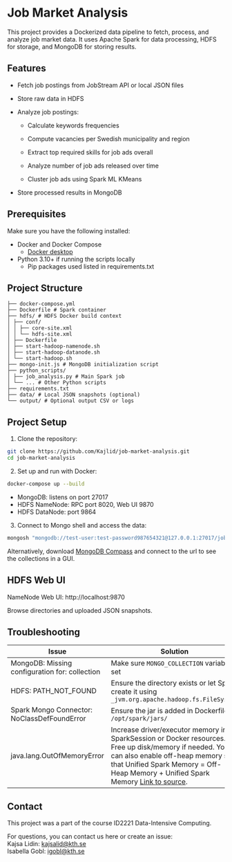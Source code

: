 # Job Market Analysis

This project provides a Dockerized data pipeline to fetch, process, and analyze job market data. It uses Apache Spark for data processing, HDFS for storage, and MongoDB for storing results. 

## Features

- Fetch job postings from JobStream API or local JSON files

- Store raw data in HDFS

- Analyze job postings:

    - Calculate keywords frequencies

    - Compute vacancies per Swedish municipality and region

    - Extract top required skills for job ads overall

    - Analyze number of job ads released over time

    - Cluster job ads using Spark ML KMeans

- Store processed results in MongoDB



## Prerequisites

Make sure you have the following installed:

- Docker and Docker Compose
    - [Docker desktop](https://www.docker.com/products/docker-desktop/)
- Python 3.10+ if running the scripts locally
    -  Pip packages used listed in requirements.txt


## Project Structure
```
├── docker-compose.yml
├── Dockerfile # Spark container
├── hdfs/ # HDFS Docker build context
│ ├── conf/
│ │ ├── core-site.xml
│ │ └── hdfs-site.xml
│ ├── Dockerfile
│ ├── start-hadoop-namenode.sh
│ ├── start-hadoop-datanode.sh
│ └── start-hadoop.sh
├── mongo-init.js # MongoDB initialization script
├── python_scripts/
│ ├── job_analysis.py # Main Spark job
│ └── ... # Other Python scripts
├── requirements.txt
├── data/ # Local JSON snapshots (optional)
└── output/ # Optional output CSV or logs
```


## Project Setup

1. Clone the repository:

```bash
git clone https://github.com/Kajlid/job-market-analysis.git
cd job-market-analysis
```

2. Set up and run with Docker:
```bash
docker-compose up --build
```
- MongoDB: listens on port 27017
- HDFS NameNode: RPC port 8020, Web UI 9870
- HDFS DataNode: port 9864

3. Connect to Mongo shell and access the data:
```bash
mongosh "mongodb://test-user:test-password987654321@127.0.0.1:27017/jobmarket?authSource=admin"
```
Alternatively, download [MongoDB Compass](https://www.mongodb.com/try/download/compass) and connect to the url to see the collections in a GUI. 

## HDFS Web UI

NameNode Web UI: http://localhost:9870

Browse directories and uploaded JSON snapshots.

## Troubleshooting

| Issue                                         | Solution                                                                                     |
|-----------------------------------------------|---------------------------------------------------------------------------------------------|
| MongoDB: Missing configuration for: collection | Make sure `MONGO_COLLECTION` variable is set                                                |
| HDFS: PATH_NOT_FOUND                           | Ensure the directory exists or let Spark create it using `_jvm.org.apache.hadoop.fs.FileSystem` |
| Spark Mongo Connector: NoClassDefFoundError   | Ensure the jar is added in Dockerfile to `/opt/spark/jars/`                                  |
| java.lang.OutOfMemoryError                                           | Increase driver/executor memory in SparkSession or Docker resources. Free up disk/memory if needed. You can also enable off-heap memory so that Unified Spark Memory = Off-Heap Memory + Unified Spark Memory [Link to source](https://medium.com/@omkarspatil2611/memory-management-in-apache-spark-3ae1f4db9d2b).


## Contact
This project was a part of the course ID2221 Data-Intensive Computing.

For questions, you can contact us here or create an issue: \
Kajsa Lidin: kajsalid@kth.se   \
Isabella Gobl: igobl@kth.se


